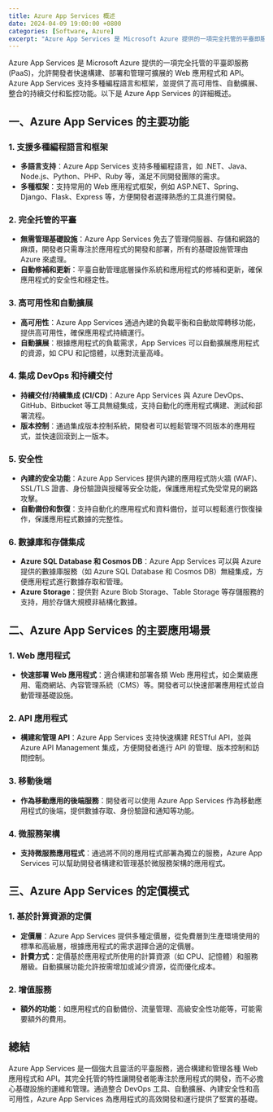 ```yaml
---
title: Azure App Services 概述
date: 2024-04-09 19:00:00 +0800
categories: [Software, Azure]
excerpt: "Azure App Services 是 Microsoft Azure 提供的一項完全托管的平臺即服務 (PaaS)，允許開發者快速構建、部署和管理可擴展的 Web 應用程式和 API。"
---
```


Azure App Services 是 Microsoft Azure 提供的一項完全托管的平臺即服務 (PaaS)，允許開發者快速構建、部署和管理可擴展的 Web 應用程式和 API。Azure App Services 支持多種編程語言和框架，並提供了高可用性、自動擴展、整合的持續交付和監控功能。以下是 Azure App Services 的詳細概述。

## **一、Azure App Services 的主要功能**

### **1. 支援多種編程語言和框架**
   - **多語言支持**：Azure App Services 支持多種編程語言，如 .NET、Java、Node.js、Python、PHP、Ruby 等，滿足不同開發團隊的需求。
   - **多種框架**：支持常用的 Web 應用程式框架，例如 ASP.NET、Spring、Django、Flask、Express 等，方便開發者選擇熟悉的工具進行開發。

### **2. 完全托管的平臺**
   - **無需管理基礎設施**：Azure App Services 免去了管理伺服器、存儲和網路的麻煩，開發者只需專注於應用程式的開發和部署，所有的基礎設施管理由 Azure 來處理。
   - **自動修補和更新**：平臺自動管理底層操作系統和應用程式的修補和更新，確保應用程式的安全性和穩定性。

### **3. 高可用性和自動擴展**
   - **高可用性**：Azure App Services 通過內建的負載平衡和自動故障轉移功能，提供高可用性，確保應用程式持續運行。
   - **自動擴展**：根據應用程式的負載需求，App Services 可以自動擴展應用程式的資源，如 CPU 和記憶體，以應對流量高峰。

### **4. 集成 DevOps 和持續交付**
   - **持續交付/持續集成 (CI/CD)**：Azure App Services 與 Azure DevOps、GitHub、Bitbucket 等工具無縫集成，支持自動化的應用程式構建、測試和部署流程。
   - **版本控制**：通過集成版本控制系統，開發者可以輕鬆管理不同版本的應用程式，並快速回滾到上一版本。

### **5. 安全性**
   - **內建的安全功能**：Azure App Services 提供內建的應用程式防火牆 (WAF)、SSL/TLS 證書、身份驗證與授權等安全功能，保護應用程式免受常見的網路攻擊。
   - **自動備份和恢復**：支持自動化的應用程式和資料備份，並可以輕鬆進行恢復操作，保護應用程式數據的完整性。

### **6. 數據庫和存儲集成**
   - **Azure SQL Database 和 Cosmos DB**：Azure App Services 可以與 Azure 提供的數據庫服務（如 Azure SQL Database 和 Cosmos DB）無縫集成，方便應用程式進行數據存取和管理。
   - **Azure Storage**：提供對 Azure Blob Storage、Table Storage 等存儲服務的支持，用於存儲大規模非結構化數據。

## **二、Azure App Services 的主要應用場景**

### **1. Web 應用程式**
   - **快速部署 Web 應用程式**：適合構建和部署各類 Web 應用程式，如企業級應用、電商網站、內容管理系統（CMS）等。開發者可以快速部署應用程式並自動管理基礎設施。

### **2. API 應用程式**
   - **構建和管理 API**：Azure App Services 支持快速構建 RESTful API，並與 Azure API Management 集成，方便開發者進行 API 的管理、版本控制和訪問控制。

### **3. 移動後端**
   - **作為移動應用的後端服務**：開發者可以使用 Azure App Services 作為移動應用程式的後端，提供數據存取、身份驗證和通知等功能。 

### **4. 微服務架構**
   - **支持微服務應用程式**：通過將不同的應用程式部署為獨立的服務，Azure App Services 可以幫助開發者構建和管理基於微服務架構的應用程式。

## **三、Azure App Services 的定價模式**

### **1. 基於計算資源的定價**
   - **定價層**：Azure App Services 提供多種定價層，從免費層到生產環境使用的標準和高級層，根據應用程式的需求選擇合適的定價層。
   - **計費方式**：定價基於應用程式所使用的計算資源（如 CPU、記憶體）和服務層級。自動擴展功能允許按需增加或減少資源，從而優化成本。

### **2. 增值服務**
   - **額外的功能**：如應用程式的自動備份、流量管理、高級安全性功能等，可能需要額外的費用。

## **總結**

Azure App Services 是一個強大且靈活的平臺服務，適合構建和管理各種 Web 應用程式和 API。其完全托管的特性讓開發者能專注於應用程式的開發，而不必擔心基礎設施的運維和管理。通過整合 DevOps 工具、自動擴展、內建安全性和高可用性，Azure App Services 為應用程式的高效開發和運行提供了堅實的基礎。
